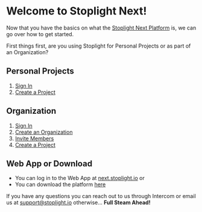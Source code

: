 # Welcome to Stoplight Next! 

Now that you have the basics on what the [Stoplight Next Platform](/platform/what-is-stoplight) is, we can go over how to get started. 

First things first, are you using Stoplight for Personal Projects or as part of an Organization?

## Personal Projects 
1. [Sign In](/platform/getting-started/account-basics/sign-in)
2. [Create a Project](/platform/projects/creating-a-project) 

## Organization 
1. [Sign In](/platform/getting-started/account-basics/sign-in)
2. [Create an Organization](/platform/organizations/create-org) 
3. [Invite Members](/platform/organizations/invite-people) 
4. [Create a Project](/platform/projects/creating-a-project) 

## Web App or Download 
* You can log in to the Web App at [next.stoplight.io](http://next.stoplight.io) or 
* You can download the platform [here](https://github.com/stoplightio/desktop/releases/latest) 

If you have any questions you can reach out to us through Intercom or email us at [support@stoplight.io](support@stoplight.io) otherwise... **Full Steam Ahead!**
